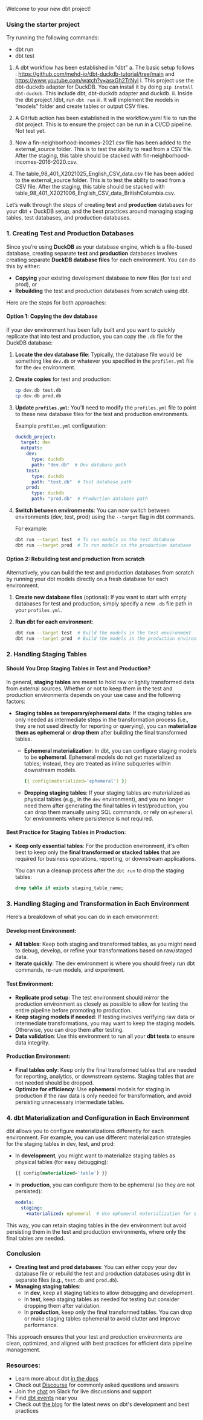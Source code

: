 Welcome to your new dbt project!

### Using the starter project

Try running the following commands:
- dbt run
- dbt test

1.	A dbt workflow has been established in “dbt”
    a.	The basic setup follows : https://github.com/mehd-io/dbt-duckdb-tutorial/tree/main and https://www.youtube.com/watch?v=asxGh2TrNyI
        i.	This project use the dbt-duckdb adapter for DuckDB. You can install it by doing `pip install dbt-duckdb`. This include dbt, dbt-duckdb adapter and duckdb.
        ii.	Inside the dbt project /dbt,  run `dbt run`
        iii.	It will implement the models in “models” folder and create tables or output CSV files.

2.	A GitHub action has been established in the workflow.yaml file to run the dbt project. This is to ensure the project can be run in a CI/CD pipeline. Not test yet.

3. Now a fin-neighborhood-incomes-2021.csv file has been added to the external_source folder. This is to test the ability to read from a CSV file. After the staging, this table should be stacked with fin-neighborhood-incomes-2016-2020.csv. 

4. The table_98_401_X2021025_English_CSV_data.csv file has been added to the external_source folder. This is to test the ability to read from a CSV file. After the staging, this table should be stacked with table_98_401_X2021006_English_CSV_data_BritishColumbia.csv. 


Let’s walk through the steps of creating **test** and **production** databases for your dbt + DuckDB setup, and the best practices around managing staging tables, test databases, and production databases.

### 1. **Creating Test and Production Databases**

Since you’re using **DuckDB** as your database engine, which is a file-based database, creating separate **test** and **production** databases involves creating separate **DuckDB database files** for each environment. You can do this by either:
- **Copying** your existing development database to new files (for test and prod), or
- **Rebuilding** the test and production databases from scratch using dbt.

Here are the steps for both approaches:

#### Option 1: **Copying the dev database**
If your dev environment has been fully built and you want to quickly replicate that into test and production, you can copy the `.db` file for the DuckDB database:

1. **Locate the dev database file**: Typically, the database file would be something like `dev.db` or whatever you specified in the `profiles.yml` file for the `dev` environment.

2. **Create copies** for test and production:
   ```bash
   cp dev.db test.db
   cp dev.db prod.db
   ```

3. **Update `profiles.yml`**: You'll need to modify the `profiles.yml` file to point to these new database files for the test and production environments.

   Example `profiles.yml` configuration:
   ```yaml
   duckdb_project:
     target: dev
     outputs:
       dev:
         type: duckdb
         path: "dev.db"  # Dev database path
       test:
         type: duckdb
         path: "test.db"  # Test database path
       prod:
         type: duckdb
         path: "prod.db"  # Production database path
   ```

4. **Switch between environments**: You can now switch between environments (dev, test, prod) using the `--target` flag in dbt commands.

   For example:
   ```bash
   dbt run --target test  # To run models on the test database
   dbt run --target prod  # To run models on the production database
   ```

#### Option 2: **Rebuilding test and production from scratch**
Alternatively, you can build the test and production databases from scratch by running your dbt models directly on a fresh database for each environment.

1. **Create new database files** (optional): If you want to start with empty databases for test and production, simply specify a new `.db` file path in your `profiles.yml`.

2. **Run dbt for each environment**:
   ```bash
   dbt run --target test  # Build the models in the test environment
   dbt run --target prod  # Build the models in the production environment
   ```

### 2. **Handling Staging Tables**

#### Should You Drop Staging Tables in Test and Production?

In general, **staging tables** are meant to hold raw or lightly transformed data from external sources. Whether or not to keep them in the test and production environments depends on your use case and the following factors:

- **Staging tables as temporary/ephemeral data**: If the staging tables are only needed as intermediate steps in the transformation process (i.e., they are not used directly for reporting or querying), you can **materialize them as ephemeral** or **drop them** after building the final transformed tables.
  
  - **Ephemeral materialization**: In dbt, you can configure staging models to be **ephemeral**. Ephemeral models do not get materialized as tables; instead, they are treated as inline subqueries within downstream models.
    ```yaml
    {{ config(materialized='ephemeral') }}
    ```

  - **Dropping staging tables**: If your staging tables are materialized as physical tables (e.g., in the `dev` environment), and you no longer need them after generating the final tables in test/production, you can drop them manually using SQL commands, or rely on `ephemeral` for environments where persistence is not required.

#### Best Practice for Staging Tables in Production:
- **Keep only essential tables**: For the production environment, it's often best to keep only the **final transformed or stacked tables** that are required for business operations, reporting, or downstream applications.
  
  You can run a cleanup process after the `dbt run` to drop the staging tables:
  
  ```sql
  drop table if exists staging_table_name;
  ```

### 3. **Handling Staging and Transformation in Each Environment**

Here’s a breakdown of what you can do in each environment:

#### **Development Environment**:
- **All tables**: Keep both staging and transformed tables, as you might need to debug, develop, or refine your transformations based on raw/staged data.
- **Iterate quickly**: The dev environment is where you should freely run dbt commands, re-run models, and experiment.

#### **Test Environment**:
- **Replicate prod setup**: The test environment should mirror the production environment as closely as possible to allow for testing the entire pipeline before promoting to production.
- **Keep staging models if needed**: If testing involves verifying raw data or intermediate transformations, you may want to keep the staging models. Otherwise, you can drop them after testing.
- **Data validation**: Use this environment to run all your **dbt tests** to ensure data integrity.

#### **Production Environment**:
- **Final tables only**: Keep only the final transformed tables that are needed for reporting, analytics, or downstream systems. Staging tables that are not needed should be dropped.
- **Optimize for efficiency**: Use **ephemeral** models for staging in production if the raw data is only needed for transformation, and avoid persisting unnecessary intermediate tables.

### 4. **dbt Materialization and Configuration in Each Environment**

dbt allows you to configure materializations differently for each environment. For example, you can use different materialization strategies for the staging tables in dev, test, and prod:

- In **development**, you might want to materialize staging tables as physical tables (for easy debugging):
  ```sql
  {{ config(materialized='table') }}
  ```

- In **production**, you can configure them to be ephemeral (so they are not persisted):
  ```yaml
  models:
    staging:
      +materialized: ephemeral  # Use ephemeral materialization for staging in production
  ```

This way, you can retain staging tables in the dev environment but avoid persisting them in the test and production environments, where only the final tables are needed.

### Conclusion

- **Creating test and prod databases**: You can either copy your dev database file or rebuild the test and production databases using dbt in separate files (e.g., `test.db` and `prod.db`).
- **Managing staging tables**:
  - In **dev**, keep all staging tables to allow debugging and development.
  - In **test**, keep staging tables as needed for testing but consider dropping them after validation.
  - In **production**, keep only the final transformed tables. You can drop or make staging tables ephemeral to avoid clutter and improve performance.

This approach ensures that your test and production environments are clean, optimized, and aligned with best practices for efficient data pipeline management.



### Resources:
- Learn more about dbt [in the docs](https://docs.getdbt.com/docs/introduction)
- Check out [Discourse](https://discourse.getdbt.com/) for commonly asked questions and answers
- Join the [chat](https://community.getdbt.com/) on Slack for live discussions and support
- Find [dbt events](https://events.getdbt.com) near you
- Check out [the blog](https://blog.getdbt.com/) for the latest news on dbt's development and best practices

